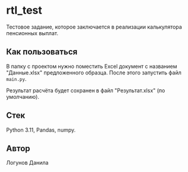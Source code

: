 # rtl_test
Тестовое задание, которое заключается в реализации калькулятора пенсионных выплат.

## Как пользоваться
В папку с проектом нужно поместить Excel документ с названием "Данные.xlsx"
предложенного образца.
После этого запустить файл `main.py`. 

Результат расчёта будет сохранен в файл "Результат.xlsx" (по умолчанию).

## Стек
Python 3.11, Pandas, numpy.

## Автор
Логунов Данила
